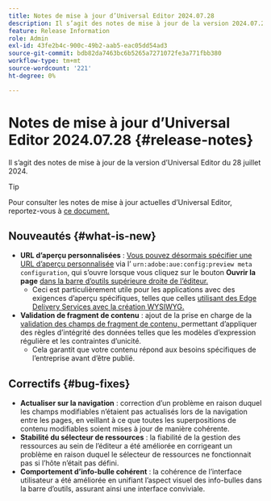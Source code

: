 ```yaml
---
title: Notes de mise à jour d’Universal Editor 2024.07.28
description: Il s’agit des notes de mise à jour de la version 2024.07.28 d’Universal Editor.
feature: Release Information
role: Admin
exl-id: 43fe2b4c-900c-49b2-aab5-eac05dd54ad3
source-git-commit: bdb82da7463bc6b5265a7271072fe3a771fbb380
workflow-type: tm+mt
source-wordcount: '221'
ht-degree: 0%

---
```


# Notes de mise à jour d’Universal Editor 2024.07.28 {#release-notes}

Il s’agit des notes de mise à jour de la version d’Universal Editor du 28 juillet 2024.

>[!TIP]
>
>Pour consulter les notes de mise à jour actuelles d’Universal Editor, reportez-vous à [ce document.](/help/release-notes/universal-editor/current.md)

## Nouveautés {#what-is-new}

* **URL d’aperçu personnalisées** : [Vous pouvez désormais spécifier une URL d’aperçu personnalisée](/help/implementing/universal-editor/customizing.md#custom-preview-urls) via l’ `urn:adobe:aue:config:preview meta configuration`, qui s’ouvre lorsque vous cliquez sur le bouton **Ouvrir la page** [ dans la barre d’outils supérieure droite de l’éditeur.](/help/sites-cloud/authoring/universal-editor/navigation.md#universal-editor-toolbar)
   * Ceci est particulièrement utile pour les applications avec des exigences d’aperçu spécifiques, telles que celles [ utilisant des Edge Delivery Services avec la création WYSIWYG.](/help/edge/wysiwyg-authoring/authoring.md)
* **Validation de fragment de contenu** : ajout de la prise en charge de la [ validation des champs de fragment de contenu, ](/help/assets/content-fragments/content-fragments-models.md#validation) permettant d’appliquer des règles d’intégrité des données telles que les modèles d’expression régulière et les contraintes d’unicité.
   * Cela garantit que votre contenu répond aux besoins spécifiques de l’entreprise avant d’être publié.

## Correctifs {#bug-fixes}

* **Actualiser sur la navigation** : correction d’un problème en raison duquel les champs modifiables n’étaient pas actualisés lors de la navigation entre les pages, en veillant à ce que toutes les superpositions de contenu modifiables soient mises à jour de manière cohérente.
* **Stabilité du sélecteur de ressources** : la fiabilité de la gestion des ressources au sein de l’éditeur a été améliorée en corrigeant un problème en raison duquel le sélecteur de ressources ne fonctionnait pas si l’hôte n’était pas défini.
* **Comportement d’info-bulle cohérent** : la cohérence de l’interface utilisateur a été améliorée en unifiant l’aspect visuel des info-bulles dans la barre d’outils, assurant ainsi une interface conviviale.
